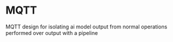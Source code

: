 # MQTT
MQTT design for isolating ai model output from normal operations performed over output with a pipeline
